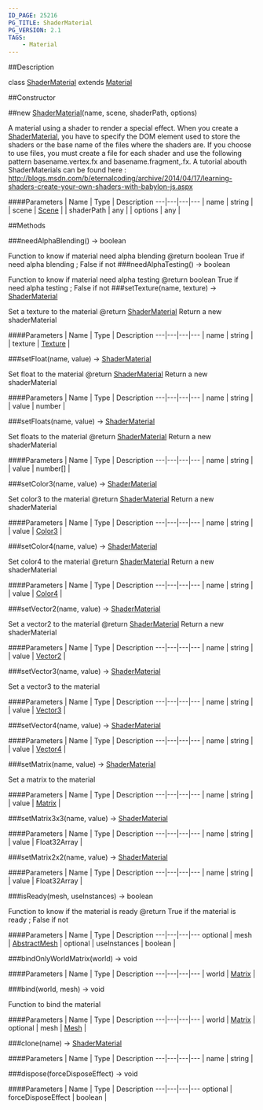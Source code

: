 ```yaml
---
ID_PAGE: 25216
PG_TITLE: ShaderMaterial
PG_VERSION: 2.1
TAGS:
    - Material
---
```

##Description

class [ShaderMaterial](/classes/2.2-alpha/ShaderMaterial) extends [Material](/classes/2.2-alpha/Material)



##Constructor

##new [ShaderMaterial](/classes/2.2-alpha/ShaderMaterial)(name, scene, shaderPath, options)

A material using a shader to render a special effect. When you create a [ShaderMaterial](/classes/2.2-alpha/ShaderMaterial), you have to
specify the DOM element used to store the shaders or the base name of the files where the shaders are.
If you choose to use files, you must create a file for each shader and use the following pattern basename.vertex.fx and basename.fragment,.fx.
A tutorial abouth ShaderMaterials can be found here : http://blogs.msdn.com/b/eternalcoding/archive/2014/04/17/learning-shaders-create-your-own-shaders-with-babylon-js.aspx

####Parameters
 | Name | Type | Description
---|---|---|---
 | name | string | 
 | scene | [Scene](/classes/2.2-alpha/Scene) | 
 | shaderPath | any | 
 | options | any | 

##Methods

###needAlphaBlending() &rarr; boolean

Function to know if material need alpha blending
@return boolean True if need alpha blending ; False if not
###needAlphaTesting() &rarr; boolean

Function to know if material need alpha testing
@return boolean True if need alpha testing ; False if not
###setTexture(name, texture) &rarr; [ShaderMaterial](/classes/2.2-alpha/ShaderMaterial)

Set a texture to the material
@return [ShaderMaterial](/classes/2.2-alpha/ShaderMaterial) Return a new shaderMaterial

####Parameters
 | Name | Type | Description
---|---|---|---
 | name | string | 
 | texture | [Texture](/classes/2.2-alpha/Texture) | 

###setFloat(name, value) &rarr; [ShaderMaterial](/classes/2.2-alpha/ShaderMaterial)

Set float to the material
@return [ShaderMaterial](/classes/2.2-alpha/ShaderMaterial) Return a new shaderMaterial

####Parameters
 | Name | Type | Description
---|---|---|---
 | name | string | 
 | value | number | 

###setFloats(name, value) &rarr; [ShaderMaterial](/classes/2.2-alpha/ShaderMaterial)

Set floats to the material
@return [ShaderMaterial](/classes/2.2-alpha/ShaderMaterial) Return a new shaderMaterial

####Parameters
 | Name | Type | Description
---|---|---|---
 | name | string | 
 | value | number[] | 

###setColor3(name, value) &rarr; [ShaderMaterial](/classes/2.2-alpha/ShaderMaterial)

Set color3 to the material
@return [ShaderMaterial](/classes/2.2-alpha/ShaderMaterial) Return a new shaderMaterial

####Parameters
 | Name | Type | Description
---|---|---|---
 | name | string | 
 | value | [Color3](/classes/2.2-alpha/Color3) | 

###setColor4(name, value) &rarr; [ShaderMaterial](/classes/2.2-alpha/ShaderMaterial)

Set color4 to the material
@return [ShaderMaterial](/classes/2.2-alpha/ShaderMaterial) Return a new shaderMaterial

####Parameters
 | Name | Type | Description
---|---|---|---
 | name | string | 
 | value | [Color4](/classes/2.2-alpha/Color4) | 

###setVector2(name, value) &rarr; [ShaderMaterial](/classes/2.2-alpha/ShaderMaterial)

Set a vector2 to the material
@return [ShaderMaterial](/classes/2.2-alpha/ShaderMaterial) Return a new shaderMaterial

####Parameters
 | Name | Type | Description
---|---|---|---
 | name | string | 
 | value | [Vector2](/classes/2.2-alpha/Vector2) | 

###setVector3(name, value) &rarr; [ShaderMaterial](/classes/2.2-alpha/ShaderMaterial)

Set a vector3 to the material

####Parameters
 | Name | Type | Description
---|---|---|---
 | name | string | 
 | value | [Vector3](/classes/2.2-alpha/Vector3) | 

###setVector4(name, value) &rarr; [ShaderMaterial](/classes/2.2-alpha/ShaderMaterial)



####Parameters
 | Name | Type | Description
---|---|---|---
 | name | string | 
 | value | [Vector4](/classes/2.2-alpha/Vector4) | 

###setMatrix(name, value) &rarr; [ShaderMaterial](/classes/2.2-alpha/ShaderMaterial)

Set a matrix to the material

####Parameters
 | Name | Type | Description
---|---|---|---
 | name | string | 
 | value | [Matrix](/classes/2.2-alpha/Matrix) | 

###setMatrix3x3(name, value) &rarr; [ShaderMaterial](/classes/2.2-alpha/ShaderMaterial)



####Parameters
 | Name | Type | Description
---|---|---|---
 | name | string | 
 | value | Float32Array | 

###setMatrix2x2(name, value) &rarr; [ShaderMaterial](/classes/2.2-alpha/ShaderMaterial)



####Parameters
 | Name | Type | Description
---|---|---|---
 | name | string | 
 | value | Float32Array | 

###isReady(mesh, useInstances) &rarr; boolean

Function to know if the material is ready
@return True if the material is ready ; False if not

####Parameters
 | Name | Type | Description
---|---|---|---
optional | mesh | [AbstractMesh](/classes/2.2-alpha/AbstractMesh) | 
optional | useInstances | boolean | 

###bindOnlyWorldMatrix(world) &rarr; void



####Parameters
 | Name | Type | Description
---|---|---|---
 | world | [Matrix](/classes/2.2-alpha/Matrix) | 

###bind(world, mesh) &rarr; void

Function to bind the material

####Parameters
 | Name | Type | Description
---|---|---|---
 | world | [Matrix](/classes/2.2-alpha/Matrix) | 
optional | mesh | [Mesh](/classes/2.2-alpha/Mesh) | 

###clone(name) &rarr; [ShaderMaterial](/classes/2.2-alpha/ShaderMaterial)



####Parameters
 | Name | Type | Description
---|---|---|---
 | name | string | 

###dispose(forceDisposeEffect) &rarr; void



####Parameters
 | Name | Type | Description
---|---|---|---
optional | forceDisposeEffect | boolean | 

